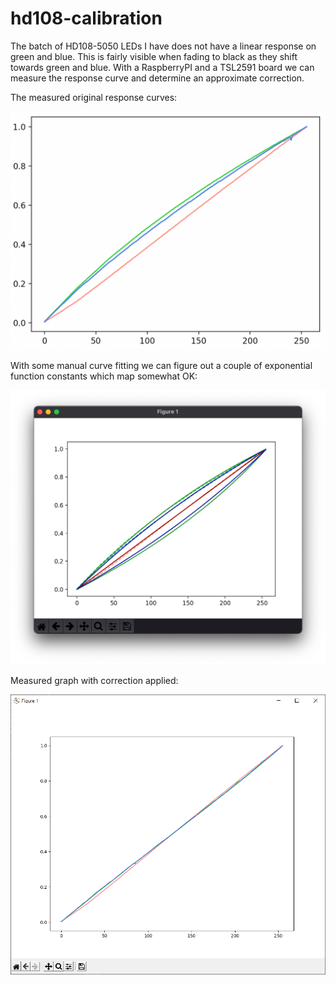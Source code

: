 # hd108-calibration

The batch of HD108-5050 LEDs I have does not have a linear response on green and blue. This is fairly visible when fading to black as they shift towards green and blue. With a RaspberryPI and a TSL2591 board we can measure the response curve and determine an approximate correction. 

The measured original response curves:

<img src="hd108response.png" width="512" />

With some manual curve fitting we can figure out a couple of exponential function constants which map somewhat OK:

<img src="hd108calc.png" width="512" />

Measured graph with correction applied:

<img src="hd108corrected.png" width="512" />
